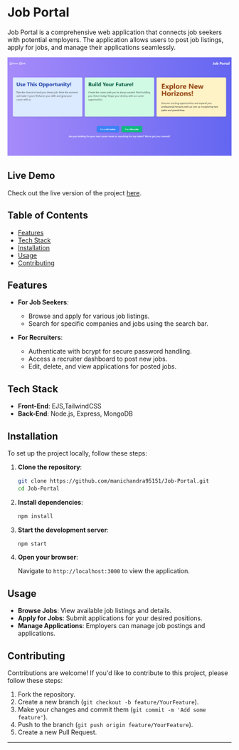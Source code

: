 # Job Portal

Job Portal is a comprehensive web application that connects job seekers with potential employers. The application allows users to post job listings, apply for jobs, and manage their applications seamlessly.

![Job Portal](https://github.com/manichandra95151/Mani-s-Portfolio/blob/main/src/Data/imgaes/job.png?raw=true) 

## Live Demo

Check out the live version of the project [here](https://job-portal-7839.onrender.com/).


## Table of Contents

- [Features](#features)
- [Tech Stack](#tech-stack)
- [Installation](#installation)
- [Usage](#usage)
- [Contributing](#contributing)


## Features

- **For Job Seekers**:
  - Browse and apply for various job listings.
  - Search for specific companies and jobs using the search bar.
  
- **For Recruiters**:
  - Authenticate with bcrypt for secure password handling.
  - Access a recruiter dashboard to post new jobs.
  - Edit, delete, and view applications for posted jobs.


## Tech Stack

- **Front-End**: EJS,TailwindCSS
- **Back-End**: Node.js, Express, MongoDB

## Installation

To set up the project locally, follow these steps:

1. **Clone the repository**:

   ```bash
   git clone https://github.com/manichandra95151/Job-Portal.git
   cd Job-Portal
   ```

2. **Install dependencies**:

   ```bash
   npm install
   ```

3. **Start the development server**:

   ```bash
   npm start
   ```

4. **Open your browser**:

   Navigate to `http://localhost:3000` to view the application.

## Usage

- **Browse Jobs**: View available job listings and details.
- **Apply for Jobs**: Submit applications for your desired positions.
- **Manage Applications**: Employers can manage job postings and applications.

## Contributing

Contributions are welcome! If you'd like to contribute to this project, please follow these steps:

1. Fork the repository.
2. Create a new branch (`git checkout -b feature/YourFeature`).
3. Make your changes and commit them (`git commit -m 'Add some feature'`).
4. Push to the branch (`git push origin feature/YourFeature`).
5. Create a new Pull Request.

---
